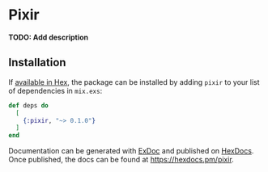 # Pixir

**TODO: Add description**

## Installation

If [available in Hex](https://hex.pm/docs/publish), the package can be installed
by adding `pixir` to your list of dependencies in `mix.exs`:

```elixir
def deps do
  [
    {:pixir, "~> 0.1.0"}
  ]
end
```

Documentation can be generated with [ExDoc](https://github.com/elixir-lang/ex_doc)
and published on [HexDocs](https://hexdocs.pm). Once published, the docs can
be found at <https://hexdocs.pm/pixir>.

